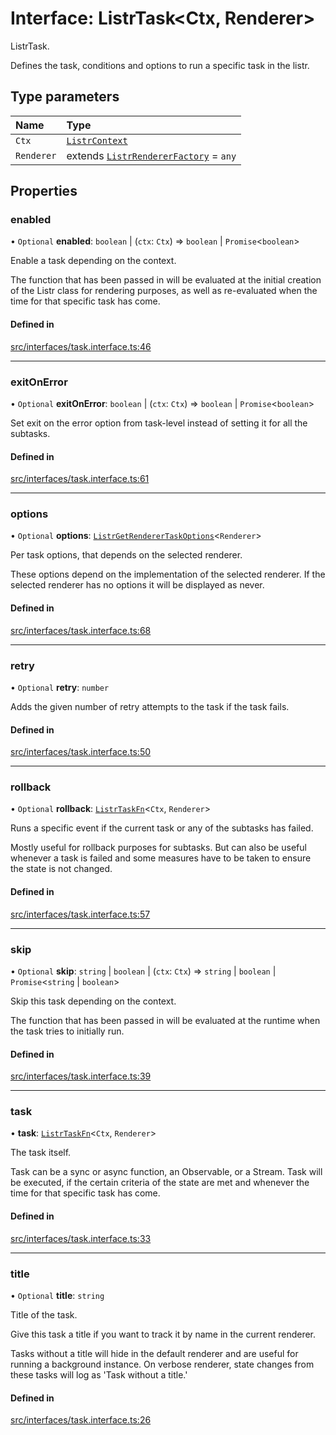 # Interface: ListrTask<Ctx, Renderer\>

ListrTask.

Defines the task, conditions and options to run a specific task in the listr.

## Type parameters

| Name       | Type                                                                        |
| :--------- | :-------------------------------------------------------------------------- |
| `Ctx`      | [`ListrContext`](../README.md#listrcontext)                                 |
| `Renderer` | extends [`ListrRendererFactory`](../README.md#listrrendererfactory) = `any` |

## Properties

### enabled

• `Optional` **enabled**: `boolean` \| (`ctx`: `Ctx`) => `boolean` \| `Promise`<`boolean`\>

Enable a task depending on the context.

The function that has been passed in will be evaluated at the initial creation of the Listr class for rendering purposes, as well as re-evaluated when the time for that specific task has come.

#### Defined in

[src/interfaces/task.interface.ts:46](https://github.com/cenk1cenk2/listr2/blob/7fc254f/src/interfaces/task.interface.ts#L46)

---

### exitOnError

• `Optional` **exitOnError**: `boolean` \| (`ctx`: `Ctx`) => `boolean` \| `Promise`<`boolean`\>

Set exit on the error option from task-level instead of setting it for all the subtasks.

#### Defined in

[src/interfaces/task.interface.ts:61](https://github.com/cenk1cenk2/listr2/blob/7fc254f/src/interfaces/task.interface.ts#L61)

---

### options

• `Optional` **options**: [`ListrGetRendererTaskOptions`](../README.md#listrgetrenderertaskoptions)<`Renderer`\>

Per task options, that depends on the selected renderer.

These options depend on the implementation of the selected renderer. If the selected renderer has no options it will be displayed as never.

#### Defined in

[src/interfaces/task.interface.ts:68](https://github.com/cenk1cenk2/listr2/blob/7fc254f/src/interfaces/task.interface.ts#L68)

---

### retry

• `Optional` **retry**: `number`

Adds the given number of retry attempts to the task if the task fails.

#### Defined in

[src/interfaces/task.interface.ts:50](https://github.com/cenk1cenk2/listr2/blob/7fc254f/src/interfaces/task.interface.ts#L50)

---

### rollback

• `Optional` **rollback**: [`ListrTaskFn`](../README.md#listrtaskfn)<`Ctx`, `Renderer`\>

Runs a specific event if the current task or any of the subtasks has failed.

Mostly useful for rollback purposes for subtasks. But can also be useful whenever a task is failed and some measures have to be taken to ensure the state is not changed.

#### Defined in

[src/interfaces/task.interface.ts:57](https://github.com/cenk1cenk2/listr2/blob/7fc254f/src/interfaces/task.interface.ts#L57)

---

### skip

• `Optional` **skip**: `string` \| `boolean` \| (`ctx`: `Ctx`) => `string` \| `boolean` \| `Promise`<`string` \| `boolean`\>

Skip this task depending on the context.

The function that has been passed in will be evaluated at the runtime when the task tries to initially run.

#### Defined in

[src/interfaces/task.interface.ts:39](https://github.com/cenk1cenk2/listr2/blob/7fc254f/src/interfaces/task.interface.ts#L39)

---

### task

• **task**: [`ListrTaskFn`](../README.md#listrtaskfn)<`Ctx`, `Renderer`\>

The task itself.

Task can be a sync or async function, an Observable, or a Stream. Task will be executed, if the certain criteria of the state are met and whenever the time for that specific task has come.

#### Defined in

[src/interfaces/task.interface.ts:33](https://github.com/cenk1cenk2/listr2/blob/7fc254f/src/interfaces/task.interface.ts#L33)

---

### title

• `Optional` **title**: `string`

Title of the task.

Give this task a title if you want to track it by name in the current renderer.

Tasks without a title will hide in the default renderer and are useful for running a background instance. On verbose renderer, state changes from these tasks will log as 'Task without a title.'

#### Defined in

[src/interfaces/task.interface.ts:26](https://github.com/cenk1cenk2/listr2/blob/7fc254f/src/interfaces/task.interface.ts#L26)
